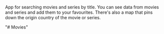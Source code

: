 App for searching movies and series by title.
You can see data from movies and series and add them to your favourites.
There's also a map that pins down the origin country of the movie or series.

"# Movies" 
